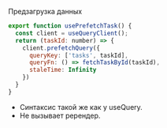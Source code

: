 Предзагрузка данных

```javascript
export function usePrefetchTask() {
  const client = useQueryClient();
  return (taskId: number) => {
    client.prefetchQuery({
      queryKey: ['tasks', taskId],
      queryFn: () => fetchTaskById(taskId),
      staleTime: Infinity
    })
  }
}
```

* Синтаксис такой же как у useQuery.
* Не вызывает ререндер.